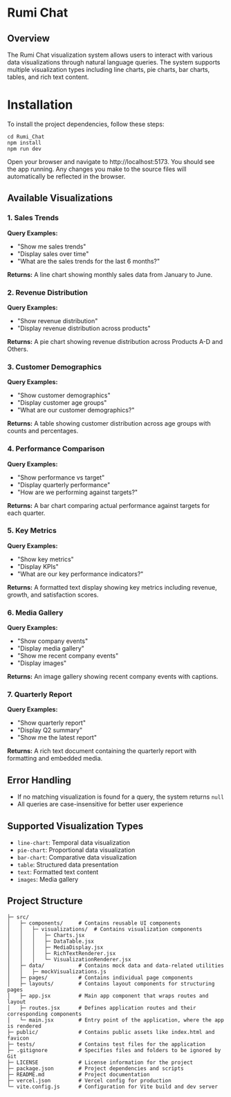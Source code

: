 # Rumi Chat
## Overview
The Rumi Chat visualization system allows users to interact with various data visualizations through natural language queries. The system supports multiple visualization types including line charts, pie charts, bar charts, tables, and rich text content.

# Installation

To install the project dependencies, follow these steps:

```
cd Rumi_Chat
npm install
npm run dev
```


Open your browser and navigate to http://localhost:5173. You should see the app running. Any changes you make to the source files will automatically be reflected in the browser.

## Available Visualizations

### 1. Sales Trends
**Query Examples:**
- "Show me sales trends"
- "Display sales over time"
- "What are the sales trends for the last 6 months?"

**Returns:** A line chart showing monthly sales data from January to June.

### 2. Revenue Distribution
**Query Examples:**
- "Show revenue distribution"
- "Display revenue distribution across products"

**Returns:** A pie chart showing revenue distribution across Products A-D and Others.

### 3. Customer Demographics
**Query Examples:**
- "Show customer demographics"
- "Display customer age groups"
- "What are our customer demographics?"

**Returns:** A table showing customer distribution across age groups with counts and percentages.

### 4. Performance Comparison
**Query Examples:**
- "Show performance vs target"
- "Display quarterly performance"
- "How are we performing against targets?"

**Returns:** A bar chart comparing actual performance against targets for each quarter.

### 5. Key Metrics
**Query Examples:**
- "Show key metrics"
- "Display KPIs"
- "What are our key performance indicators?"

**Returns:** A formatted text display showing key metrics including revenue, growth, and satisfaction scores.

### 6. Media Gallery
**Query Examples:**
- "Show company events"
- "Display media gallery"
- "Show me recent company events"
- "Display images"

**Returns:** An image gallery showing recent company events with captions.

### 7. Quarterly Report
**Query Examples:**
- "Show quarterly report"
- "Display Q2 summary"
- "Show me the latest report"

**Returns:** A rich text document containing the quarterly report with formatting and embedded media.



## Error Handling
- If no matching visualization is found for a query, the system returns `null`
- All queries are case-insensitive for better user experience



## Supported Visualization Types
- `line-chart`: Temporal data visualization
- `pie-chart`: Proportional data visualization
- `bar-chart`: Comparative data visualization
- `table`: Structured data presentation
- `text`: Formatted text content
- `images`: Media gallery

## Project Structure
```
├─ src/
│   ├─ components/     # Contains reusable UI components
│   │   ├─ visualizations/  # Contains visualization components
│   │   │   ├─ Charts.jsx
│   │   │   ├─ DataTable.jsx
│   │   │   ├─ MediaDisplay.jsx
│   │   │   ├─ RichTextRenderer.jsx
│   │   │   └─ VisualizationRenderer.jsx
│   ├─ data/           # Contains mock data and data-related utilities
│   │   ├─ mockVisualizations.js
│   ├─ pages/          # Contains individual page components
│   ├─ layouts/        # Contains layout components for structuring pages
│   ├─ app.jsx         # Main app component that wraps routes and layout
│   ├─ routes.jsx      # Defines application routes and their corresponding components
│   └─ main.jsx        # Entry point of the application, where the app is rendered
├─ public/             # Contains public assets like index.html and favicon
├─ tests/              # Contains test files for the application
├─ .gitignore          # Specifies files and folders to be ignored by Git
├─ LICENSE             # License information for the project
├─ package.json        # Project dependencies and scripts
├─ README.md           # Project documentation
├─ vercel.json         # Vercel config for production
└─ vite.config.js      # Configuration for Vite build and dev server
